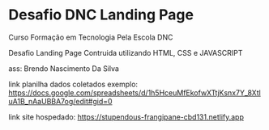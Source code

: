 # Desafio DNC Landing Page 

Curso Formação em Tecnologia Pela Escola DNC

Desafio Landing Page Contruida utilizando HTML, CSS e JAVASCRIPT

ass: Brendo Nascimento Da Silva 

link planilha dados coletados exemplo: https://docs.google.com/spreadsheets/d/1h5HceuMfEkofwXTtjKsnx7Y_8XtluA1B_nAaUBBA7og/edit#gid=0

link site hospedado: https://stupendous-frangipane-cbd131.netlify.app
